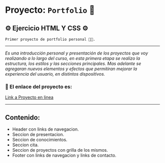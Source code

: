 # Proyecto: `Portfolio` 🐝

## ⚙️ Ejercicio HTML Y CSS ⚙️

```
Primer proyecto de portfolio personal 👩‍💻.
```

---

_Es una introducción personal y presentación de los proyectos que voy realizando a lo largo del curso, en esta primera etapa se realizo la estructura, los estilos y las secciones principales. Mas adelante se agregaran nuevos elementos y efectos que permitiran mejorar la experiencia del usuario, en distintos dispositivos._

### 📰 El enlace del proyecto es:

[Link a Proyecto en linea](https://sotodeborahcar.github.io/Proyecto/)

---

## Contenido:

- Header con links de navegacion.
- Seccion de presentacion.
- Seccion de conocimientos.
- Seccion cita.
- Seccion de proyectos con grilla de los mismos.
- Footer con links de navegacion y links de contacto.
